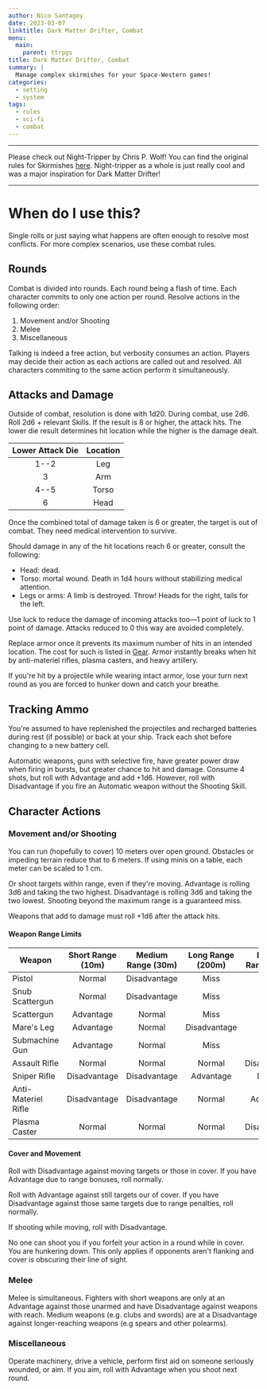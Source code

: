 ```yaml
---
author: Nico Santagoy
date: 2023-03-07
linktitle: Dark Matter Drifter, Combat
menu:
  main:
    parent: ttrpgs
title: Dark Matter Drifter, Combat
summary: |
  Manage complex skirmishes for your Space-Western games!
categories:
  - setting
  - system
tags:
  - rules
  - sci-fi
  - combat
---
```


---

Please check out Night-Tripper by Chris P. Wolf! You can find the original rules for Skirmishes [here](https://www.night-tripper.fun/chapters/rules-for-play/skirmishes/). Night-tripper as a whole is just really cool and was a major inspiration for Dark Matter Drifter!

---

# When do I use this?

Single rolls or just saying what happens are often enough to resolve most conflicts. For more complex scenarios, use these combat rules.

## Rounds

Combat is divided into rounds. Each round being a flash of time. Each character commits to only one action per round. Resolve actions in the following order:

1. Movement and/or Shooting
2. Melee
3. Miscellaneous

Talking is indeed a free action, but verbosity consumes an action. Players may decide their action as each actions are called out and resolved. All characters commiting to the same action perform it simultaneously.

## Attacks and Damage

Outside of combat, resolution is done with 1d20. During combat, use 2d6. Roll 2d6 + relevant Skills. If the result is 8 or higher, the attack hits. The lower die result determines hit location while the higher is the damage dealt.

| Lower Attack Die | Location |
| :--------------: | :------: |
|       1--2       |   Leg    |
|        3         |   Arm    |
|       4--5       |  Torso   |
|        6         |   Head   |

Once the combined total of damage taken is 6 or greater, the target is out of combat. They need medical intervention to survive.

Should damage in any of the hit locations reach 6 or greater, consult the following:

- Head: dead.
- Torso: mortal wound. Death in 1d4 hours without stabilizing medical attention.
- Legs or arms: A limb is destroyed. Throw! Heads for the right, tails for the left.

Use luck to reduce the damage of incoming attacks too—1 point of luck to 1 point of damage. Attacks reduced to 0 this way are avoided completely.

Replace armor once it prevents its maximum number of hits in an intended location. The cost for such is listed in [Gear](dark-matter-drifter-gear.md). Armor instantly breaks when hit by anti-materiel rifles, plasma casters, and heavy artillery.

If you're hit by a projectile while wearing intact armor, lose your turn next round as you are forced to hunker down and catch your breathe.

## Tracking Ammo

You're assumed to have replenished the projectiles and recharged batteries during rest (if possible) or back at your ship. Track each shot before changing to a new battery cell.

Automatic weapons, guns with selective fire, have greater power draw when firing in bursts, but greater chance to hit and damage. Consume 4 shots, but roll with Advantage and add +1d6. However, roll with Disadvantage if you fire an Automatic weapon without the Shooting Skill.

## Character Actions

### Movement and/or Shooting

You can run (hopefully to cover) 10 meters over open ground. Obstacles or impeding terrain reduce that to 6 meters. If using minis on a table, each meter can be scaled to 1 cm.

Or shoot targets within range, even if they're moving. Advantage is rolling 3d6 and taking the two highest. Disadvantage is rolling 3d6 and taking the two lowest. Shooting beyond the maximum range is a guaranteed miss.

Weapons that add to damage must roll +1d6 after the attack hits.

#### Weapon Range Limits

| Weapon              | Short Range (10m) | Medium Range (30m) | Long Range (200m) | Distant Range (1km) |
| ------------------- | :---------------: | :----------------: | :---------------: | :-----------------: |
| Pistol              |      Normal       |    Disadvantage    |       Miss        |        Miss         |
| Snub Scattergun     |      Normal       |    Disadvantage    |       Miss        |        Miss         |
| Scattergun          |     Advantage     |       Normal       |       Miss        |        Miss         |
| Mare's Leg          |     Advantage     |       Normal       |   Disadvantage    |        Miss         |
| Submachine Gun      |     Advantage     |       Normal       |       Miss        |        Miss         |
| Assault Rifle       |      Normal       |       Normal       |      Normal       |    Disadvantage     |
| Sniper Rifle        |   Disadvantage    |    Disadvantage    |     Advantage     |       Normal        |
| Anti-Materiel Rifle |   Disadvantage    |    Disadvantage    |      Normal       |      Advantage      |
| Plasma Caster       |      Normal       |       Normal       |      Normal       |    Disadvantage     |

#### Cover and Movement

Roll with Disadvantage against moving targets or those in cover. If you have Advantage due to range bonuses, roll normally.

Roll with Advantage against still targets our of cover. If you have Disadvantage against those same targets due to range penalties, roll normally.

If shooting while moving, roll with Disadvantage.

No one can shoot you if you forfeit your action in a round while in cover. You are hunkering down. This only applies if opponents aren't flanking and cover is obscuring their line of sight.

### Melee

Melee is simultaneous. Fighters with short weapons are only at an Advantage against those unarmed and have Disadvantage against weapons with reach. Medium weapons (e.g. clubs and swords) are at a Disadvantage against longer-reaching weapons (e.g spears and other polearms).

### Miscellaneous

Operate machinery, drive a vehicle, perform first aid on someone seriously wounded, or aim. If you aim, roll with Advantage when you shoot next round.

